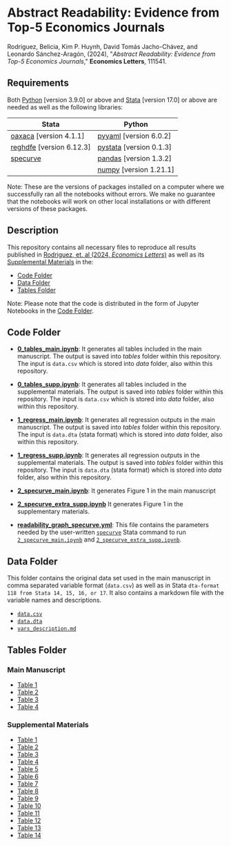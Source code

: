 # Abstract Readability: Evidence from Top-5 Economics Journals

Rodriguez, Belicia, Kim P. Huynh, David Tomás Jacho-Chávez, and Leonardo Sánchez-Aragón, (2024), "_Abstract Readability: Evidence from Top-5 Economics Journals_," **Economics Letters**, 111541.

## Requirements
Both [Python](https://www.python.org/) [version 3.9.0] or above and [Stata](https://www.stata.com/) [version 17.0] or above are needed as well as the following libraries:

| **Stata** | **Python** |
|-----------|------------|
| [oaxaca](https://github.com/benjann/oaxaca) [version 4.1.1]   | [pyyaml](https://pypi.org/project/PyYAML/) [version 6.0.2]       |
| [reghdfe](https://github.com/sergiocorreia/reghdfe) [version 6.12.3]   | [pystata](https://www.stata.com/python/pystata18/index.html) [version 0.1.3]    |
| [specurve](https://github.com/mgao6767/specurve)  | [pandas](https://pandas.pydata.org/) [version 1.3.2]     |
|           | [numpy](https://numpy.org/) [version 1.21.1]      |

Note: These are the versions of packages installed on a computer where we successfully ran all the notebooks without errors. We make no guarantee that the notebooks will work on other local installations or with different versions of these packages.

## Description

This repository contains all necessary files to reproduce all results published in [Rodriguez, et. al (2024, _Economics Letters_)](https://linkinghub.elsevier.com/retrieve/pii/S0165176524000259) as well as its [Supplemental Materials](<Rodriguez, et al, 2024, supp material.pdf>) in the:

- [Code Folder](#Code-Folder)
- [Data Folder](#Data-Folder)
- [Tables Folder](#Tables-Folder)

Note: Please note that the code is distributed in the form of Jupyter Notebooks in the [Code Folder](#Code-Folder).

## Code Folder

- [**0_tables_main.ipynb**](code/0_tables_main.ipynb): It generates all tables included in the main manuscript. The output is saved into *tables* folder within this repository. The input is ```data.csv``` which is stored into *data* folder, also within this repository.

- [**0_tables_supp.ipynb**](code/0_tables_supp.ipynb): It generates all tables included in the supplemental materials. The output is saved into *tables* folder within this repository. The input is ```data.csv``` which is stored into *data* folder, also within this repository.
  
- [**1_regress_main.ipynb**](code/1_regress_main.ipynb):  It generates all regression outputs in the main manuscript. The output is saved into *tables* folder within this repository. The input is ```data.dta``` (stata format) which is stored into *data* folder, also within this repository.

- [**1_regress_supp.ipynb**](code/1_regress_supp.ipynb):  It generates all regression outputs in the supplemental materials. The output is saved into *tables* folder within this repository. The input is ```data.dta``` (stata format) which is stored into *data* folder, also within this repository.

- [**2_specurve_main.ipynb**](code/2_specurve_main.ipynb):  It generates Figure 1 in the main manuscript

- [**2_specurve_extra_supp.ipynb**](code/2_specurve_supp.ipynb)  It generates Figure 1 in the supplementary materials.

- [**readability_graph_specurve.yml**](code/readability_graph_specurve.yml): This file contains the parameters needed by the user-written [```specurve```](https://github.com/mgao6767/specurve) Stata command to run [```2_specurve_main.ipynb```](code/2_specurve_main.ipynb) and [```2_specurve_extra_supp.ipynb```](code/2_specurve_supp.ipynb).

## Data Folder
This folder contains the original data set used in the main manuscript in comma separated variable format (```data.csv```) as well as in Stata ```dta-format 118 from Stata 14, 15, 16, or 17```. It also contains a markdown file with the variable names and descriptions.

- [```data.csv```](data/data.csv)
- [```data.dta```](data/data.dta)
- [```vars_description.md```](data/vars_description.md)

## Tables Folder

### Main Manuscript
- [Table 1](tables/table1.tex) 
- [Table 2](tables/table2.tex) 
- [Table 3](tables/oaxaca.tex) 
- [Table 4](tables/dgregress_FKG_JI.tex)

### Supplemental Materials
- [Table 1](tables/table1_sm.tex) 
- [Table 2](tables/table2_sm.tex) 
- [Table 3](tables/table3_sm.tex) 
- [Table 4](tables/dgregress_FKG_JO.tex) 
- [Table 5](tables/dsregress_sel_FKG_JI.tex) 
- [Table 6](tables/dsregress_sel_FKG_JO.tex) 
- [Table 7](tables/xporegress_FKG_JI.tex) 
- [Table 8](tables/xporegress_FKG_JO.tex) 
- [Table 9](tables/dgregress_DCH_JI.tex) 
- [Table 10](tables/dgregress_DCH_JO.tex) 
- [Table 11](tables/dsregress_sel_DCH_JI.tex) 
- [Table 12](tables/dsregress_sel_DCH_JO.tex) 
- [Table 13](tables/xporegress_DCH_JI.tex) 
- [Table 14](tables/xporegress_DCH_JO.tex) 